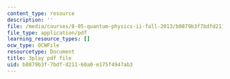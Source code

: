 ```yaml
---
content_type: resource
description: ''
file: /media/courses/8-05-quantum-physics-ii-fall-2013/b0879b3f7bdfd21160a0e175f4947ab3_YDRMLCuNteY.pdf
file_type: application/pdf
learning_resource_types: []
ocw_type: OCWFile
resourcetype: Document
title: 3play pdf file
uid: b0879b3f-7bdf-d211-60a0-e175f4947ab3
---
```

